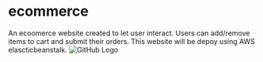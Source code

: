 # ecommerce
An ecoomerce website created to let user interact. Users can add/remove items to cart and submit their orders. This website will be depoy using AWS elascticbeanstalk. 
![GitHub Logo](ecoomerce/front.png)
